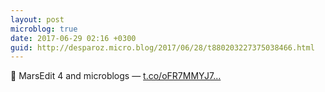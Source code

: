```yaml
---
layout: post
microblog: true
date: 2017-06-29 02:16 +0300
guid: http://desparoz.micro.blog/2017/06/28/t880203227375038466.html
---
```

🔗 MarsEdit 4 and microblogs — [t.co/oFR7MMYJ7...](https://t.co/oFR7MMYJ75)

